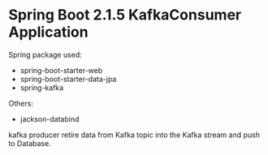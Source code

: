 # Spring Boot 2.1.5 KafkaConsumer Application

Spring package used:
 - spring-boot-starter-web
 - spring-boot-starter-data-jpa
 - spring-kafka

Others:
 - jackson-databind

kafka producer retire data from Kafka topic into the Kafka stream and push to Database.
